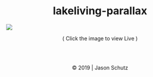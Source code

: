 <h1 align="center">lakeliving-parallax</h1>

<a href="hhttps://rogueathletic.github.io/lake-living-parallax//">
<img align="center" src="https://github.com/rogueathletic/lake-living-parallax/blob/master/assetts/svgs/Screen%20Shot%202019-05-16%20at%209.03.45%20PM.png?raw=true"></a>

<p align="center">( Click the image to view Live )</p>
<br><br>

<p align="center"> © 2019 | Jason Schutz </p>

